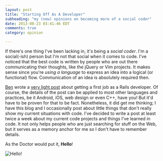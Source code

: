 ```yaml
---
layout: post
title: "Starting Off As A Developer"
subheading: "my (new) opinions on becoming more of a social coder"
date: 2013-08-23 03:41:46 EDT
comments: true
category: opinion

---
```


If there's one thing I've been lacking in, it's being a *social coder*.
I'm a social(-ish) person but I'm not that social when it comes to code.
I've noticed that the best code is written by people who are out
there communicating their thoughts, like the jQuery or Vim projects.
It makes sense since you're *using a language* to express an idea 
into a logical (or functional) flow. Communication of an idea is 
absolutely required then.

[Ben][1] wrote a [very light post][2] about getting a first job as a Rails
developer. Of course, the details of the post can be applied to most other
languages and practices, be it Android, iOS, web design or even C++, have you!
But it'd have to be proven for that to be fact. Nonetheless, it did get me
thinking; I have this blog and I occasionally post about little things that
don't really show my current situations with code. I've decided to write a
post at least twice a week about my current code projects and things I've
learned in code. It not only helps people who are just searching for stuff on
the Web, but it serves as a memory anchor for me so I don't have to remember
details.

As the Doctor would put it, **Hello**!

![Hello!](/images/hello-im-the-doctor.gif)

[1]: https://twitter.com/r00k
[2]: http://codeulate.com/2013/08/a-short-guide-to-landing-your-first-rails-job/
